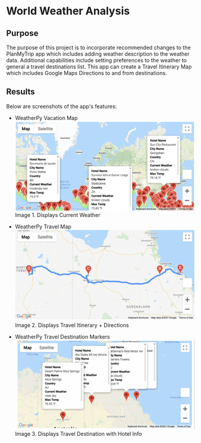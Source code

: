 # World Weather Analysis
## Purpose
The purpose of this project is to incorporate recommended changes to the PlanMyTrip app which includes adding weather description to the weather data.  Additional capabilities include setting preferences to the weather to general a travel destinations list.  This app can create a Travel Itinerary Map which includes Google Maps Directions to and from destinations.
## Results
Below are screenshots of the app's features:
- WeatherPy Vacation Map
![WeatherPy Vacation Map](https://github.com/karissapadilla/World_Weather_Analysis/blob/main/Vacation_Search/WeatherPy_vacation_map.png)
Image 1. Displays Current Weather

- WeatherPy Travel Map
![WeatherPy Travel Map](https://github.com/karissapadilla/World_Weather_Analysis/blob/main/Vacation_Itinerary/WeatherPy_travel_map.png)
Image 2. Displays Travel Itinerary + Directions

- WeatherPy Travel Destination Markers
![WeatherPy Travel Destination Markers](https://github.com/karissapadilla/World_Weather_Analysis/blob/main/Vacation_Itinerary/WeatherPy_travel_map_markers.png)
Image 3. Displays Travel Destination with Hotel Info
